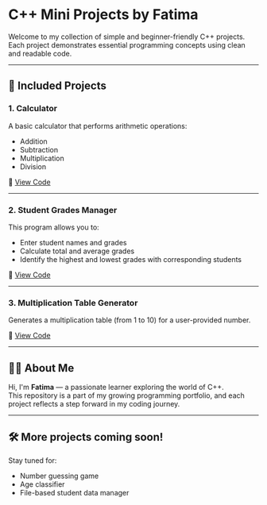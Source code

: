 # C++ Mini Projects by Fatima

Welcome to my collection of simple and beginner-friendly C++ projects.  
Each project demonstrates essential programming concepts using clean and readable code.

---

## 📌 Included Projects

### 1. Calculator
A basic calculator that performs arithmetic operations:
- Addition
- Subtraction
- Multiplication
- Division

🔗 [View Code](./calculator/calculator.cpp)

---

### 2. Student Grades Manager
This program allows you to:
- Enter student names and grades
- Calculate total and average grades
- Identify the highest and lowest grades with corresponding students

🔗 [View Code](./students-grades/students-grades.cpp)

---

### 3. Multiplication Table Generator
Generates a multiplication table (from 1 to 10) for a user-provided number.

🔗 [View Code](./multiplication/multiplication_table.cpp)

---

## 🙋‍♀️ About Me

Hi, I'm **Fatima** — a passionate learner exploring the world of C++.  
This repository is a part of my growing programming portfolio, and each project reflects a step forward in my coding journey.

---

## 🛠️ More projects coming soon!
Stay tuned for:
- Number guessing game  
- Age classifier  
- File-based student data manager
